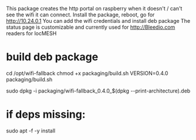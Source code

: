 This package creates the http portal on raspberry when it doesn't / can't see the wifi it can connect.
Install the package, reboot, go for http://10.24.0.1
You can add the wifi credentials and install deb package
The status page is customizable and currently used for http://Bleedio.com readers for locMESH

# build deb package

cd /opt/wifi-fallback
chmod +x packaging/build.sh
VERSION=0.4.0 packaging/build.sh

sudo dpkg -i packaging/wifi-fallback_0.4.0_$(dpkg --print-architecture).deb

# if deps missing:
sudo apt -f -y install
